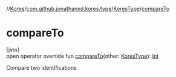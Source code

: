 //[Kores](../../../index.md)/[com.github.jonathanxd.kores.type](../index.md)/[KoresType](index.md)/[compareTo](compare-to.md)

# compareTo

[jvm]\
open operator override fun [compareTo](compare-to.md)(other: [KoresType](index.md)): [Int](https://kotlinlang.org/api/latest/jvm/stdlib/kotlin/-int/index.html)

Compare two identifications
